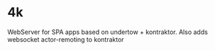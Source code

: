 4k
==========

WebServer for SPA apps based on undertow + kontraktor. Also adds websocket actor-remoting to kontraktor
